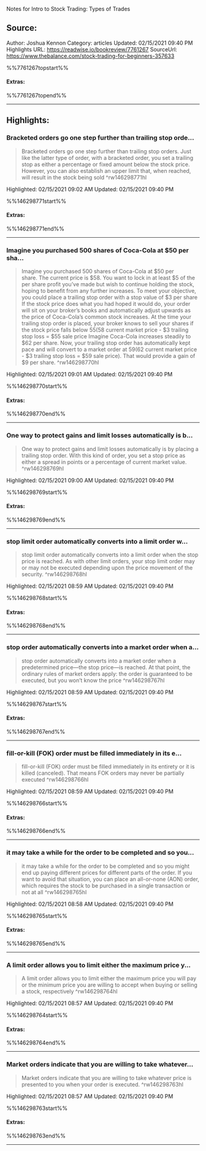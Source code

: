 Notes for Intro to Stock Trading: Types of Trades

## Source:
Author: Joshua Kennon
Category: articles
Updated: 02/15/2021 09:40 PM
Highlights URL: https://readwise.io/bookreview/7761267
SourceUrl: https://www.thebalance.com/stock-trading-for-beginners-357633

%%7761267topstart%%
#### Extras:

%%7761267topend%%
 
-----
 ## Highlights:

### Bracketed orders go one step further than trailing stop orde...
>Bracketed orders go one step further than trailing stop orders. Just like the latter type of order, with a bracketed order, you set a trailing stop as either a percentage or fixed amount below the stock price. However, you can also establish an upper limit that, when reached, will result in the stock being sold ^rw146298771hl


Highlighted: 02/15/2021 09:02 AM
Updated: 02/15/2021 09:40 PM

%%146298771start%%
#### Extras:

%%146298771end%%

------

### Imagine you purchased 500 shares of Coca-Cola at $50 per sha...
>Imagine you purchased 500 shares of Coca-Cola at $50 per share. The current price is $58. You want to lock in at least $5 of the per share profit you’ve made but wish to continue holding the stock, hoping to benefit from any further increases. To meet your objective, you could place a trailing stop order with a stop value of $3 per share
>If the stock price does what you had hoped it would do, your order will sit on your broker’s books and automatically adjust upwards as the price of Coca-Cola’s common stock increases. At the time your trailing stop order is placed, your broker knows to sell your shares if the stock price falls below $55 ($58 current market price - $3 trailing stop loss = $55 sale price
>Imagine Coca-Cola increases steadily to $62 per share. Now, your trailing stop order has automatically kept pace and will convert to a market order at $59 ($62 current market price - $3 trailing stop loss = $59 sale price). That would provide a gain of $9 per share. ^rw146298770hl


Highlighted: 02/15/2021 09:01 AM
Updated: 02/15/2021 09:40 PM

%%146298770start%%
#### Extras:

%%146298770end%%

------

### One way to protect gains and limit losses automatically is b...
>One way to protect gains and limit losses automatically is by placing a trailing stop order. With this kind of order, you set a stop price as either a spread in points or a percentage of current market value. ^rw146298769hl


Highlighted: 02/15/2021 09:00 AM
Updated: 02/15/2021 09:40 PM

%%146298769start%%
#### Extras:

%%146298769end%%

------

### stop limit order automatically converts into a limit order w...
>stop limit order automatically converts into a limit order when the stop price is reached. As with other limit orders, your stop limit order may or may not be executed depending upon the price movement of the security. ^rw146298768hl


Highlighted: 02/15/2021 08:59 AM
Updated: 02/15/2021 09:40 PM

%%146298768start%%
#### Extras:

%%146298768end%%

------

### stop order automatically converts into a market order when a...
>stop order automatically converts into a market order when a predetermined price—the stop price—is reached. At that point, the ordinary rules of market orders apply: the order is guaranteed to be executed, but you won’t know the price ^rw146298767hl


Highlighted: 02/15/2021 08:59 AM
Updated: 02/15/2021 09:40 PM

%%146298767start%%
#### Extras:

%%146298767end%%

------

### fill-or-kill (FOK) order must be filled immediately in its e...
>fill-or-kill (FOK) order must be filled immediately in its entirety or it is killed (canceled). That means FOK orders may never be partially executed ^rw146298766hl


Highlighted: 02/15/2021 08:59 AM
Updated: 02/15/2021 09:40 PM

%%146298766start%%
#### Extras:

%%146298766end%%

------

### it may take a while for the order to be completed and so you...
>it may take a while for the order to be completed and so you might end up paying different prices for different parts of the order. If you want to avoid that situation, you can place an all-or-none (AON) order, which requires the stock to be purchased in a single transaction or not at all ^rw146298765hl


Highlighted: 02/15/2021 08:58 AM
Updated: 02/15/2021 09:40 PM

%%146298765start%%
#### Extras:

%%146298765end%%

------

### A limit order allows you to limit either the maximum price y...
>A limit order allows you to limit either the maximum price you will pay or the minimum price you are willing to accept when buying or selling a stock, respectively ^rw146298764hl


Highlighted: 02/15/2021 08:57 AM
Updated: 02/15/2021 09:40 PM

%%146298764start%%
#### Extras:

%%146298764end%%

------

### Market orders indicate that you are willing to take whatever...
>Market orders indicate that you are willing to take whatever price is presented to you when your order is executed. ^rw146298763hl


Highlighted: 02/15/2021 08:57 AM
Updated: 02/15/2021 09:40 PM

%%146298763start%%
#### Extras:

%%146298763end%%

------

